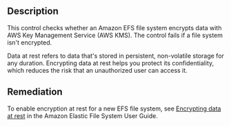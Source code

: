 ## Description

This control checks whether an Amazon EFS file system encrypts data with AWS Key Management Service (AWS KMS). The control fails if a file system isn't encrypted.

Data at rest refers to data that's stored in persistent, non-volatile storage for any duration. Encrypting data at rest helps you protect its confidentiality, which reduces the risk that an unauthorized user can access it.

## Remediation

To enable encryption at rest for a new EFS file system, see [Encrypting data at rest](https://docs.aws.amazon.com/efs/latest/ug/encryption-at-rest.html) in the Amazon Elastic File System User Guide.